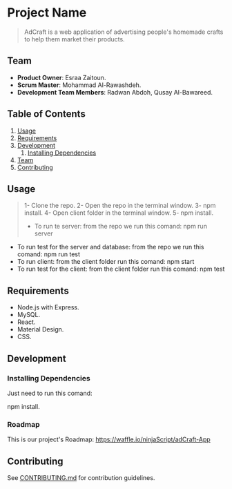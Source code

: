 # Project Name

> AdCraft is a web application of advertising people's
homemade crafts to help them market their products.

## Team

  - __Product Owner__: Esraa Zaitoun.
  - __Scrum Master__: Mohammad Al-Rawashdeh.
  - __Development Team Members__: Radwan Abdoh, Qusay Al-Bawareed.

## Table of Contents

1. [Usage](#Usage)
1. [Requirements](#requirements)
1. [Development](#development)
    1. [Installing Dependencies](#installing-dependencies)
1. [Team](#team)
1. [Contributing](#contributing)

## Usage
> 1- Clone the repo.
> 2- Open the repo in the terminal window.
> 3- npm install.
> 4- Open client folder in the terminal window.
> 5- npm install.
> * To run te server:
    from the repo we run this comand: npm run server
  * To run test for the server and database:
    from the repo we run this comand: npm run test
  * To run client:
    from the client folder run this comand: npm start
  * To run test for the client:
    from the client folder run this comand: npm test

## Requirements

- Node.js with Express.
- MySQL.
- React.
- Material Design.
- CSS.

## Development

### Installing Dependencies
Just need to run this comand:

npm install.

### Roadmap

This is our project's Roadmap: https://waffle.io/ninjaScript/adCraft-App


## Contributing

See [CONTRIBUTING.md](CONTRIBUTING.md) for contribution guidelines.
